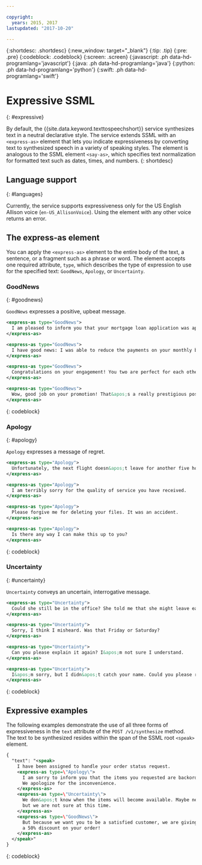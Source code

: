 ```yaml
---

copyright:
  years: 2015, 2017
lastupdated: "2017-10-20"

---
```


{:shortdesc: .shortdesc}
{:new_window: target="_blank"}
{:tip: .tip}
{:pre: .pre}
{:codeblock: .codeblock}
{:screen: .screen}
{:javascript: .ph data-hd-programlang='javascript'}
{:java: .ph data-hd-programlang='java'}
{:python: .ph data-hd-programlang='python'}
{:swift: .ph data-hd-programlang='swift'}

# Expressive SSML
{: #expressive}

By default, the {{site.data.keyword.texttospeechshort}} service synthesizes text in a neutral declarative style. The service extends SSML with an `<express-as>` element that lets you indicate expressiveness by converting text to synthesized speech in a variety of speaking styles. The element is analogous to the SSML element `<say-as>`, which specifies text normalization for formatted text such as dates, times, and numbers.
{: shortdesc}

## Language support
{: #languages}

Currently, the service supports expressiveness only for the US English Allison voice (`en-US_AllisonVoice`). Using the element with any other voice returns an error.

## The express-as element

You can apply the `<express-as>` element to the entire body of the text, a sentence, or a fragment such as a phrase or word. The element accepts one required attribute, `type`, which describes the type of expression to use for the specified text: `GoodNews`, `Apology`, or `Uncertainty`.

### GoodNews
{: #goodnews}

`GoodNews` expresses a positive, upbeat message.

```xml
<express-as type="GoodNews">
  I am pleased to inform you that your mortgage loan application was approved.
</express-as>

<express-as type="GoodNews">
  I have good news: I was able to reduce the payments on your monthly bill!
</express-as>

<express-as type="GoodNews">
  Congratulations on your engagement! You two are perfect for each other!
</express-as>

<express-as type="GoodNews">
  Wow, good job on your promotion! That&apos;s a really prestigious position!
</express-as>
```
{: codeblock}

### Apology
{: #apology}

`Apology` expresses a message of regret.

```xml
<express-as type="Apology">
  Unfortunately, the next flight doesn&apos;t leave for another five hours.
</express-as>

<express-as type="Apology">
  I am terribly sorry for the quality of service you have received.
</express-as>

<express-as type="Apology">
  Please forgive me for deleting your files. It was an accident.
</express-as>

<express-as type="Apology">
  Is there any way I can make this up to you?
</express-as>
```
{: codeblock}

### Uncertainty
{: #uncertainty}

`Uncertainty` conveys an uncertain, interrogative message.

```xml
<express-as type="Uncertainty">
  Could she still be in the office? She told me that she might leave early.
</express-as>

<express-as type="Uncertainty">
  Sorry, I think I misheard. Was that Friday or Saturday?
</express-as>

<express-as type="Uncertainty">
  Can you please explain it again? I&apos;m not sure I understand.
</express-as>

<express-as type="Uncertainty">
  I&apos;m sorry, but I didn&apos;t catch your name. Could you please repeat it?
</express-as>
```
{: codeblock}

## Expressive examples

The following examples demonstrate the use of all three forms of expressiveness in the `text` attribute of the `POST /v1/synthesize` method. The text to be synthesized resides within the span of the SSML root `<speak>` element.

```xml
{
  "text": "<speak>
    I have been assigned to handle your order status request.
    <express-as type=\"Apology\">
      I am sorry to inform you that the items you requested are backordered.
      We apologize for the inconvenience.
    </express-as>
    <express-as type=\"Uncertainty\">
      We don&apos;t know when the items will become available. Maybe next week,
      but we are not sure at this time.
    </express-as>
    <express-as type=\"GoodNews\">
      But because we want you to be a satisfied customer, we are giving you
      a 50% discount on your order!
    </express-as>
  </speak>"
}
```
{: codeblock}
